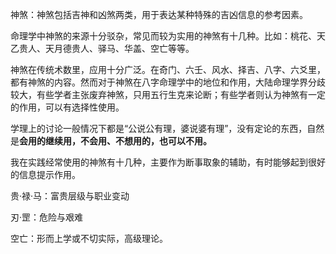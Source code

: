 神煞：神煞包括吉神和凶煞两类，用于表达某种特殊的吉凶信息的参考因素。

命理学中神煞的来源十分驳杂，常见而较为实用的神煞有十几种。比如：桃花、天乙贵人、天月德贵人、驿马、华盖、空亡等等。

神煞在传统术数里，应用十分广泛。在奇门、六壬、风水、择吉、八字、六爻里，都有神煞的内容。然而对于神煞在八字命理学中的地位和作用，大陆命理学界分歧较大，有些学者主张废弃神煞，只用五行生克来论断；有些学者则认为神煞有一定的作用，可以有选择性使用。

学理上的讨论一般情况下都是“公说公有理，婆说婆有理”，没有定论的东西，自然是**会用的继续用，不会用、不想用的，也可以不用。**

我在实践经常使用的神煞有十几种，主要作为断事取象的辅助，有时能够起到很好的信息提示作用。

贵·禄·马：富贵层级与职业变动

刃·罡：危险与艰难

空亡：形而上学或不切实际，高级理论。


